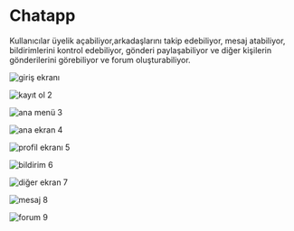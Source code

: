 # Chatapp
Kullanıcılar üyelik açabiliyor,arkadaşlarını takip edebiliyor, mesaj atabiliyor, bildirimlerini kontrol edebiliyor, 
gönderi paylaşabiliyor ve diğer kişilerin gönderilerini görebiliyor ve forum oluşturabiliyor.

![giriş ekranı](https://user-images.githubusercontent.com/85438205/209974146-bedff08f-6277-4b18-b601-59274be6ff97.PNG)

![kayıt ol 2](https://user-images.githubusercontent.com/85438205/209974152-5fea5af7-1651-43b2-86ee-71d65e6143a6.PNG)

![ana menü 3](https://user-images.githubusercontent.com/85438205/209974154-2712d28d-9d72-449f-8b98-00db0e5f416a.PNG)

![ana ekran 4](https://user-images.githubusercontent.com/85438205/209974160-819fdec8-d932-4b8f-a0be-3dfa7079b53c.PNG)

![profil ekranı 5](https://user-images.githubusercontent.com/85438205/209974180-5bebda35-7748-4cd1-be1e-4a7975772976.PNG)

![bildirim 6](https://user-images.githubusercontent.com/85438205/209974187-acbcea1e-233c-48b5-b651-4f25f494ea17.PNG)

![diğer ekran 7](https://user-images.githubusercontent.com/85438205/209974206-923c19f6-03f7-4e51-9ae6-e984ea4dbb1f.PNG)

![mesaj 8](https://user-images.githubusercontent.com/85438205/209974213-52ce5b85-7cd1-4013-83c2-10e4d3cab550.PNG)

![forum 9](https://user-images.githubusercontent.com/85438205/209974221-b0703f76-9ab9-4076-a602-603c2c7a5b61.PNG)








